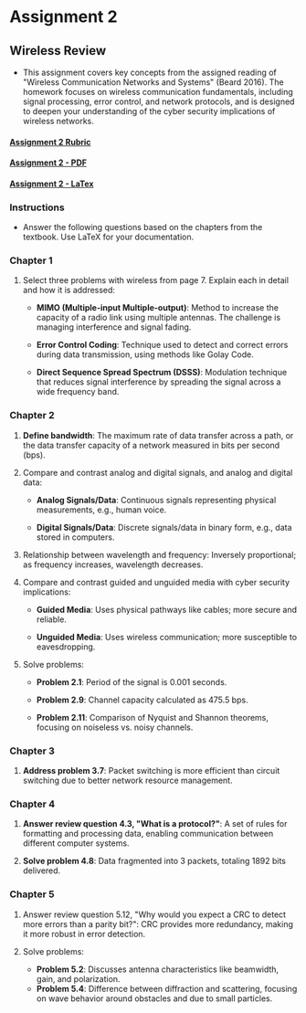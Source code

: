 # Assignment 2
## Wireless Review 

- This assignment covers key concepts from the assigned reading of "Wireless Communication Networks and Systems" (Beard 2016). The homework focuses on wireless communication fundamentals, including signal processing, error control, and network protocols, and is designed to deepen your understanding of the cyber security implications of wireless networks.

#### [Assignment 2 Rubric](https://github.com/MarkShinozaki/CPTS427-CyberSecurityOfWireless-DistributedSystems/blob/Assignments/Homework%202/Homework%202%20-%20Wireless%20Review.png)
#### [Assignment 2 - PDF](https://github.com/MarkShinozaki/CPTS427-CyberSecurityOfWireless-DistributedSystems/blob/Assignments/Homework%202/Cpts427-Homework2-PDF.pdf)
#### [Assignment 2 - LaTex](https://github.com/MarkShinozaki/CPTS427-CyberSecurityOfWireless-DistributedSystems/blob/Assignments/Homework%202/Homework2-LaTex.tex)


### Instructions
- Answer the following questions based on the chapters from the textbook. Use LaTeX for your documentation.

### Chapter 1
1. Select three problems with wireless from page 7. Explain each in detail and how it is addressed:
   
    - **MIMO (Multiple-input Multiple-output)**: Method to increase the capacity of a radio link using multiple antennas. The challenge is managing interference and signal fading.
    
    - **Error Control Coding**: Technique used to detect and correct errors during data transmission, using methods like Golay Code.
    
    - **Direct Sequence Spread Spectrum (DSSS)**: Modulation technique that reduces signal interference by spreading the signal across a wide frequency band.

### Chapter 2

1. **Define bandwidth**: The maximum rate of data transfer across a path, or the data transfer capacity of a network measured in bits per second (bps).

2. Compare and contrast analog and digital signals, and analog and digital data:
    - **Analog Signals/Data**: Continuous signals representing physical measurements, e.g., human voice.
    
    - **Digital Signals/Data**: Discrete signals/data in binary form, e.g., data stored in computers.

3. Relationship between wavelength and frequency: Inversely proportional; as frequency increases, wavelength decreases.

4. Compare and contrast guided and unguided media with cyber security implications:
    - **Guided Media**: Uses physical pathways like cables; more secure and reliable.
    
    - **Unguided Media**: Uses wireless communication; more susceptible to eavesdropping.

5. Solve problems:
    - **Problem 2.1**: Period of the signal is 0.001 seconds.

    - **Problem 2.9**: Channel capacity calculated as 475.5 bps.

    - **Problem 2.11**: Comparison of Nyquist and Shannon theorems, focusing on noiseless vs. noisy channels.

### Chapter 3
1. **Address problem 3.7**: Packet switching is more efficient than circuit switching due to better network resource management.

### Chapter 4
1. **Answer review question 4.3, "What is a protocol?"**: A set of rules for formatting and processing data, enabling communication between different computer systems.

2. **Solve problem 4.8**: Data fragmented into 3 packets, totaling 1892 bits delivered.

### Chapter 5
1. Answer review question 5.12, "Why would you expect a CRC to detect more errors than a parity bit?": CRC provides more redundancy, making it more robust in error detection.

2. Solve problems:
    - **Problem 5.2**: Discusses antenna characteristics like beamwidth, gain, and polarization.
    - **Problem 5.4**: Difference between diffraction and scattering, focusing on wave behavior around obstacles and due to small particles.






















